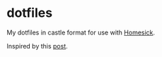 dotfiles
========

My dotfiles in castle format for use with [Homesick](https://github.com/technicalpickles/homesick).

Inspired by this [post](https://mug.im/manage-and-share-your-dotfiles-with-homesick/).

